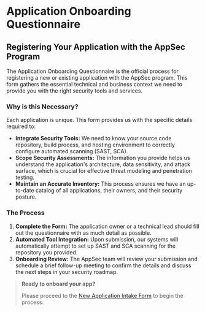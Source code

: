 # Application Onboarding Questionnaire

## Registering Your Application with the AppSec Program

The Application Onboarding Questionnaire is the official process for registering a new or existing application with the AppSec program. This form gathers the essential technical and business context we need to provide you with the right security tools and services.

### Why is this Necessary?

Each application is unique. This form provides us with the specific details required to:

-   **Integrate Security Tools:** We need to know your source code repository, build process, and hosting environment to correctly configure automated scanning (SAST, SCA).
-   **Scope Security Assessments:** The information you provide helps us understand the application's architecture, data sensitivity, and attack surface, which is crucial for effective threat modeling and penetration testing.
-   **Maintain an Accurate Inventory:** This process ensures we have an up-to-date catalog of all applications, their owners, and their security posture.

### The Process

1.  **Complete the Form:** The application owner or a technical lead should fill out the questionnaire with as much detail as possible.
2.  **Automated Tool Integration:** Upon submission, our systems will automatically attempt to set up SAST and SCA scanning for the repository you provided.
3.  **Onboarding Review:** The AppSec team will review your submission and schedule a brief follow-up meeting to confirm the details and discuss the next steps in your security roadmap.

> **Ready to onboard your app?**
>
> Please proceed to the [New Application Intake Form](/intake/application) to begin the process.
